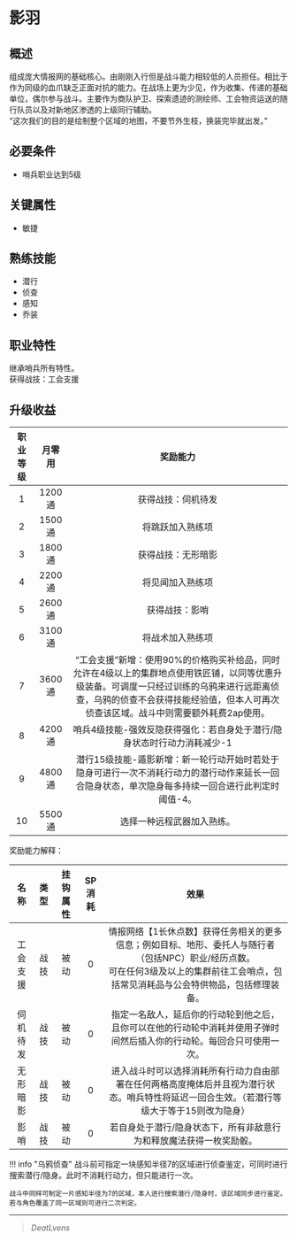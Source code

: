 # 影羽

## 概述

组成庞大情报网的基础核心。由刚刚入行但是战斗能力相较低的人员担任。相比于作为同级的血爪缺乏正面对抗的能力。在战场上更为少见，作为收集、传递的基础单位，偶尔参与战斗。主要作为商队护卫、探索遗迹的测绘师、工会物资运送的随行队员以及对新地区渗透的上级同行辅助。<br>“这次我们的目的是绘制整个区域的地图，不要节外生枝，换装完毕就出发。”

## 必要条件

* 哨兵职业达到5级

## 关键属性

* 敏捷

## 熟练技能

* 潜行
* 侦查
* 感知
* 乔装
  
## 职业特性

继承哨兵所有特性。<br>获得战技：工会支援

## 升级收益

职业等级|月零用|奖励能力
:--:|:--:|:--:
1|1200通|获得战技：伺机待发
2|1500通|将跳跃加入熟练项
3|1800通|获得战技：无形暗影 
4|2200通|将见闻加入熟练项
5|2600通|获得战技：影哨
6|3100通|将战术加入熟练项
7|3600通|“工会支援”新增：使用90%的价格购买补给品，同时允许在4级以上的集群地点使用铁匠铺，以同等优惠升级装备。可调度一只经过训练的乌鸦来进行远距离侦查，乌鸦的侦查不会获得技能经验值，但本人可再次侦查该区域。战斗中则需要额外耗费2ap使用。
8|4200通|哨兵4级技能-强效反隐获得强化：若自身处于潜行/隐身状态时行动力消耗减少-1
9|4800通|潜行15级技能-遁影新增：新一轮行动开始时若处于隐身可进行一次不消耗行动力的潜行动作来延长一回合隐身状态，单次隐身每多持续一回合进行此判定时阈值-4。
10|5500通|选择一种远程武器加入熟练。

奖励能力解释：

名称|类型|挂钩属性|SP消耗|效果
:--:|:--:|:--:|:--:|:--:
工会支援|战技|被动|0|情报网络【1长休点数】获得任务相关的更多信息；例如目标、地形、委托人与随行者（包括NPC）职业/经历点数。<br>可在任何3级及以上的集群前往工会哨点，包括常见消耗品与公会特供物品，包括修理装备。
伺机待发|战技|被动|0|指定一名敌人，延后你的行动轮到他之后，且你可以在他的行动轮中消耗并使用子弹时间然后插入你的行动轮。每回合只可使用一次。
无形暗影|战技|被动|0|进入战斗时可以选择消耗所有行动力自由部署在任何两格高度掩体后并且视为潜行状态。哨兵特性将延迟一回合生效。（若潜行等级大于等于15则改为隐身）
影哨|战技|被动|0|若自身处于潜行/隐身状态下，所有非敌意行为和释放魔法获得一枚奖励骰。

!!! info "乌鸦侦查"
    战斗前可指定一块感知半径7的区域进行侦查鉴定，可同时进行搜索潜行/隐身。此时不消耗行动力，但只能进行一次。

    战斗中同样可制定一片感知半径为7的区域，本人进行搜索潜行/隐身时，该区域同步进行鉴定。若与角色覆盖了同一区域则可进行二次判定。

---

> *DeatLvens*